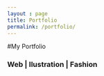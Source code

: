 ```yaml
---
layout : page
title: Portfolio
permalink: /portfolio/
---
```


#My Portfolio


### Web | Ilustration | Fashion 


